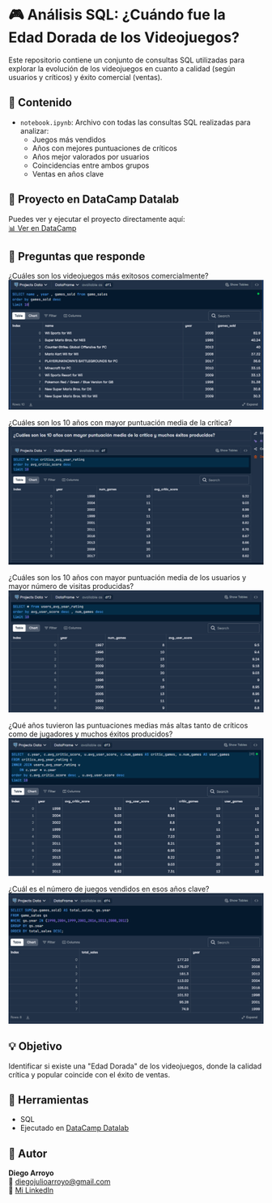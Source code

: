 # 🎮 Análisis SQL: ¿Cuándo fue la Edad Dorada de los Videojuegos?

Este repositorio contiene un conjunto de consultas SQL utilizadas para explorar la evolución de los videojuegos en cuanto a calidad (según usuarios y críticos) y éxito comercial (ventas).

## 📁 Contenido

- `notebook.ipynb`: Archivo con todas las consultas SQL realizadas para analizar:
  - Juegos más vendidos
  - Años con mejores puntuaciones de críticos
  - Años mejor valorados por usuarios
  - Coincidencias entre ambos grupos
  - Ventas en años clave

## 🔗 Proyecto en DataCamp Datalab

Puedes ver y ejecutar el proyecto directamente aquí:  
[📊 Ver en DataCamp](https://www.datacamp.com/datalab/new?accountType=personal&_tag=workspace&workspaceId=c4c9dc46-f7fa-4bd2-97f0-ad06d80996a3&title=Project%3A%20When%20Was%20the%20Golden%20Era%20of%20Video%20Games%3F%20%28copy%29&utmContent=copy_duplicate_link&utmMedium=in_product&utmSource=workspace&viewMode=edit&visibility=public)

## 🧠 Preguntas que responde
¿Cuáles son los videojuegos más exitosos comercialmente?
 ![¿Cuáles son los videojuegos más exitosos comercialmente?](imagen1.png)
 
¿Cuáles son los 10 años con mayor puntuación media de la crítica? 
![¿Cuáles son los 10 años con mayor puntuación media de la crítica?](imagen2.png)

¿Cuáles son los 10 años con mayor puntuación media de los usuarios y mayor número de visitas producidas?
![¿Cuáles son los 10 años con mayor puntuación media de los usuarios?](imagen3.png)

¿Qué años tuvieron las puntuaciones medias más altas tanto de críticos como de jugadores y muchos éxitos producidos? 
![¿Qué años destacan tanto para usuarios como críticos?](imagen4.png)

¿Cuál es el número de juegos vendidos en esos años clave? 
![¿Qué años combinaron calidad con éxito comercial?](imagen5.png)

## 💡 Objetivo

Identificar si existe una "Edad Dorada" de los videojuegos, donde la calidad crítica y popular coincide con el éxito de ventas.

## 🧰 Herramientas

- SQL
- Ejecutado en [DataCamp Datalab](https://www.datacamp.com/datalab)

## 🚀 Autor

**Diego Arroyo**  
📧 diegojulioarroyo@gmail.com  
🔗 [Mi LinkedIn](https://www.linkedin.com/in/diego-arroyo-b2153b229/) 
